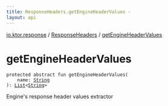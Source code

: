 ```yaml
---
title: ResponseHeaders.getEngineHeaderValues - 
layout: api
---
```


<div class='api-docs-breadcrumbs'><a href="../index.html">io.ktor.response</a> / <a href="index.html">ResponseHeaders</a> / <a href="./get-engine-header-values.html">getEngineHeaderValues</a></div>

# getEngineHeaderValues

<div class="signature"><code><span class="keyword">protected</span> <span class="keyword">abstract</span> <span class="keyword">fun </span><span class="identifier">getEngineHeaderValues</span><span class="symbol">(</span><br/>&nbsp;&nbsp;&nbsp;&nbsp;<span class="parameterName" id="io.ktor.response.ResponseHeaders$getEngineHeaderValues(kotlin.String)/name">name</span><span class="symbol">:</span>&nbsp;<a href="https://kotlinlang.org/api/latest/jvm/stdlib/kotlin/-string/index.html"><span class="identifier">String</span></a><br/><span class="symbol">)</span><span class="symbol">: </span><a href="https://kotlinlang.org/api/latest/jvm/stdlib/kotlin.collections/-list/index.html"><span class="identifier">List</span></a><span class="symbol">&lt;</span><a href="https://kotlinlang.org/api/latest/jvm/stdlib/kotlin/-string/index.html"><span class="identifier">String</span></a><span class="symbol">&gt;</span></code></div>

Engine's response header values extractor

